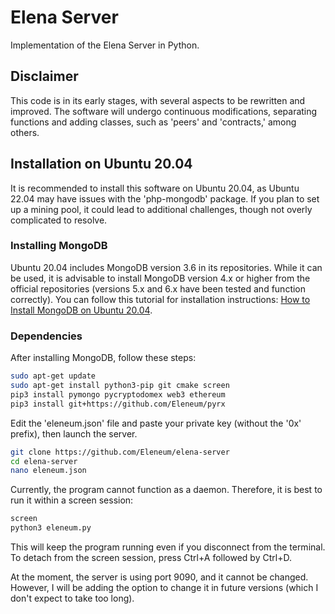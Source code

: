 # Elena Server
Implementation of the Elena Server in Python.

## Disclaimer
This code is in its early stages, with several aspects to be rewritten and improved. The software will undergo continuous modifications, separating functions and adding classes, such as 'peers' and 'contracts,' among others.

## Installation on Ubuntu 20.04
It is recommended to install this software on Ubuntu 20.04, as Ubuntu 22.04 may have issues with the 'php-mongodb' package. If you plan to set up a mining pool, it could lead to additional challenges, though not overly complicated to resolve.

### Installing MongoDB
Ubuntu 20.04 includes MongoDB version 3.6 in its repositories. While it can be used, it is advisable to install MongoDB version 4.x or higher from the official repositories (versions 5.x and 6.x have been tested and function correctly). You can follow this tutorial for installation instructions: [How to Install MongoDB on Ubuntu 20.04](https://www.digitalocean.com/community/tutorials/how-to-install-mongodb-on-ubuntu-20-04).

### Dependencies
After installing MongoDB, follow these steps:

```bash
sudo apt-get update
sudo apt-get install python3-pip git cmake screen
pip3 install pymongo pycryptodomex web3 ethereum
pip3 install git+https://github.com/Eleneum/pyrx
```

Edit the 'eleneum.json' file and paste your private key (without the '0x' prefix), then launch the server.

```bash
git clone https://github.com/Eleneum/elena-server
cd elena-server
nano eleneum.json
```

Currently, the program cannot function as a daemon. Therefore, it is best to run it within a screen session:

```bash
screen
python3 eleneum.py
```

This will keep the program running even if you disconnect from the terminal. To detach from the screen session, press Ctrl+A followed by Ctrl+D.

At the moment, the server is using port 9090, and it cannot be changed. However, I will be adding the option to change it in future versions (which I don't expect to take too long).
